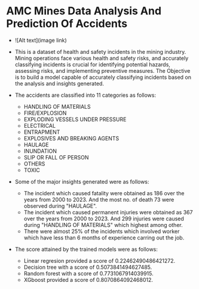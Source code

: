 # AMC Mines Data Analysis And Prediction Of Accidents
- ![Alt text](image link)
- This is a dataset of health and safety incidents in the mining industry. Mining operations face various health and safety risks, and accurately classifying incidents is crucial for identifying potential hazards, assessing risks, and implementing preventive measures. The Objective is to build a model capable of accurately classifying incidents based on the analysis and insights generated.
- The accidents are classified into 11 categories as follows:
  - HANDLING OF MATERIALS
  - FIRE/EXPLOSION
  - EXPLODING VESSELS UNDER PRESSURE
  - ELECTRICAL
  - ENTRAPMENT
  - EXPLOSIVES AND BREAKING AGENTS
  - HAULAGE
  - INUNDATION
  - SLIP OR FALL OF PERSON
  - OTHERS
  - TOXIC


- Some of the major insights generated were as follows:
  - The incident which caused fatality were obtained as 186 over the years from 2000 to 2023. And the most no. of death 73 were observed during "HAULAGE".
  - The incident which caused permanent injuries were obtained as 367 over the years from 2000 to 2023. And 299 injuries were caused during "HANDLING OF MATERIALS" which highest among other.
  - There were almost 25% of the incidents which involved worker which have less than 6 months of experience carring out the job.

- The score attained by the trained models were as follows:
  - Linear regresion provided a score of 0.22462490486421272.
  - Decision tree with a score of 0.5073841494627485.
  - Random forest with a score of 0.7731067914039915.
  - XGboost provided a score of 0.8070864092468012. 
  
  








   
